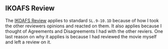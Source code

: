 ## IKOAFS Review

The [IKOAFS Review](https://docs.google.com/document/d/1aR90FnoYfVQfZ0c3W56kHSe-pe08Z9FT37VH8rDlHaw/edit) applies to standard `SL.9-10.1D` because of how I took the other reviewers opinions and reacted on them. It also applies because I thought of Agreements and Disagreements I had with the other reviers. One last reason on why it applies is because I had reviewed the movie myself and left a review on it.
